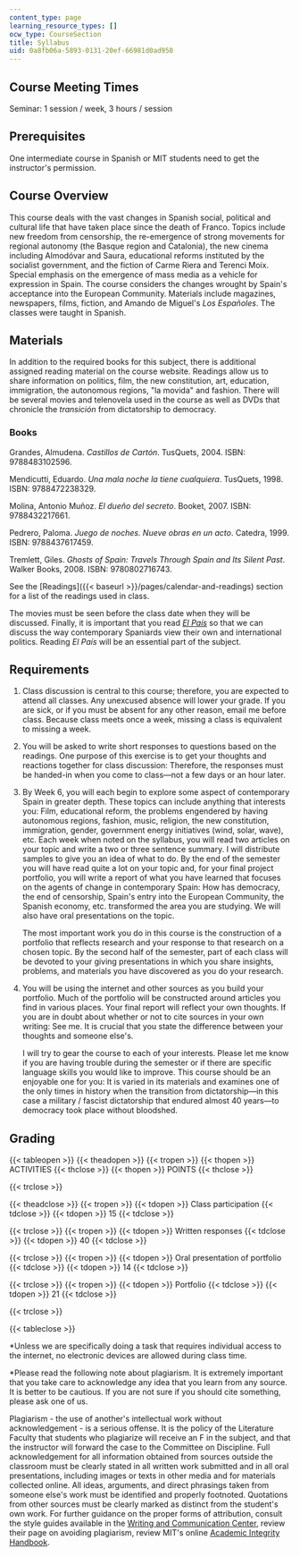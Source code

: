 ```yaml
---
content_type: page
learning_resource_types: []
ocw_type: CourseSection
title: Syllabus
uid: 0a8fb06a-5893-0131-20ef-66981d0ad950
---
```


Course Meeting Times
--------------------

Seminar: 1 session / week, 3 hours / session

Prerequisites
-------------

One intermediate course in Spanish or MIT students need to get the instructor's permission.

Course Overview
---------------

This course deals with the vast changes in Spanish social, political and cultural life that have taken place since the death of Franco. Topics include new freedom from censorship, the re-emergence of strong movements for regional autonomy (the Basque region and Catalonia), the new cinema including Almodóvar and Saura, educational reforms instituted by the socialist government, and the fiction of Carme Riera and Terenci Moix. Special emphasis on the emergence of mass media as a vehicle for expression in Spain. The course considers the changes wrought by Spain's acceptance into the European Community. Materials include magazines, newspapers, films, fiction, and Amando de Miguel's _Los Españoles_. The classes were taught in Spanish.

Materials
---------

In addition to the required books for this subject, there is additional assigned reading material on the course website. Readings allow us to share information on politics, film, the new constitution, art, education, immigration, the autonomous regions, "la movida" and fashion. There will be several movies and telenovela used in the course as well as DVDs that chronicle the _transición_ from dictatorship to democracy.

### Books

Grandes, Almudena. _Castillos de Cartón_. TusQuets, 2004. ISBN: 9788483102596.

Mendicutti, Eduardo. _Una mala noche la tiene cualquiera_. TusQuets, 1998. ISBN: 9788472238329.

Molina, Antonio Muñoz. _El dueño del secreto_. Booket, 2007. ISBN: 9788432217661.

Pedrero, Paloma. _Juego de noches. Nueve obras en un acto_. Catedra, 1999. ISBN: 9788437617459.

Tremlett, Giles. _Ghosts of Spain: Travels Through Spain and Its Silent Past_. Walker Books, 2008. ISBN: 9780802716743.

See the [Readings]({{< baseurl >}}/pages/calendar-and-readings) section for a list of the readings used in class.

The movies must be seen before the class date when they will be discussed. Finally, it is important that you read [_El País_](http://elpais.com/elpais/portada_america.html) so that we can discuss the way contemporary Spaniards view their own and international politics. Reading _El País_ will be an essential part of the subject.

Requirements
------------

1.  Class discussion is central to this course; therefore, you are expected to attend all classes. Any unexcused absence will lower your grade. If you are sick, or if you must be absent for any other reason, email me before class. Because class meets once a week, missing a class is equivalent to missing a week.
2.  You will be asked to write short responses to questions based on the readings. One purpose of this exercise is to get your thoughts and reactions together for class discussion: Therefore, the responses must be handed-in when you come to class—not a few days or an hour later.
3.  By Week 6, you will each begin to explore some aspect of contemporary Spain in greater depth. These topics can include anything that interests you: Film, educational reform, the problems engendered by having autonomous regions, fashion, music, religion, the new constitution, immigration, gender, government energy initiatives (wind, solar, wave), etc. Each week when noted on the syllabus, you will read two articles on your topic and write a two or three sentence summary. I will distribute samples to give you an idea of what to do. By the end of the semester you will have read quite a lot on your topic and, for your final project portfolio, you will write a report of what you have learned that focuses on the agents of change in contemporary Spain: How has democracy, the end of censorship, Spain's entry into the European Community, the Spanish economy, etc. transformed the area you are studying. We will also have oral presentations on the topic.
    
    The most important work you do in this course is the construction of a portfolio that reflects research and your response to that research on a chosen topic. By the second half of the semester, part of each class will be devoted to your giving presentations in which you share insights, problems, and materials you have discovered as you do your research.
    
4.  You will be using the internet and other sources as you build your portfolio. Much of the portfolio will be constructed around articles you find in various places. Your final report will reflect your own thoughts. If you are in doubt about whether or not to cite sources in your own writing: See me. It is crucial that you state the difference between your thoughts and someone else's.
    
    I will try to gear the course to each of your interests. Please let me know if you are having trouble during the semester or if there are specific language skills you would like to improve. This course should be an enjoyable one for you: It is varied in its materials and examines one of the only times in history when the transition from dictatorship—in this case a military / fascist dictatorship that endured almost 40 years—to democracy took place without bloodshed.
    

Grading
-------

{{< tableopen >}}
{{< theadopen >}}
{{< tropen >}}
{{< thopen >}}
ACTIVITIES
{{< thclose >}}
{{< thopen >}}
POINTS
{{< thclose >}}

{{< trclose >}}

{{< theadclose >}}
{{< tropen >}}
{{< tdopen >}}
Class participation
{{< tdclose >}}
{{< tdopen >}}
15
{{< tdclose >}}

{{< trclose >}}
{{< tropen >}}
{{< tdopen >}}
Written responses
{{< tdclose >}}
{{< tdopen >}}
40
{{< tdclose >}}

{{< trclose >}}
{{< tropen >}}
{{< tdopen >}}
Oral presentation of portfolio
{{< tdclose >}}
{{< tdopen >}}
14
{{< tdclose >}}

{{< trclose >}}
{{< tropen >}}
{{< tdopen >}}
Portfolio
{{< tdclose >}}
{{< tdopen >}}
21
{{< tdclose >}}

{{< trclose >}}

{{< tableclose >}}

\*Unless we are specifically doing a task that requires individual access to the internet, no electronic devices are allowed during class time.

\*Please read the following note about plagiarism. It is extremely important that you take care to acknowledge any idea that you learn from any source. It is better to be cautious. If you are not sure if you should cite something, please ask one of us.

Plagiarism - the use of another's intellectual work without acknowledgement - is a serious offense. It is the policy of the Literature Faculty that students who plagiarize will receive an F in the subject, and that the instructor will forward the case to the Committee on Discipline. Full acknowledgement for all information obtained from sources outside the classroom must be clearly stated in all written work submitted and in all oral presentations, including images or texts in other media and for materials collected online. All ideas, arguments, and direct phrasings taken from someone else's work must be identified and properly footnoted. Quotations from other sources must be clearly marked as distinct from the student's own work. For further guidance on the proper forms of attribution, consult the style guides available in the [Writing and Communication Center](http://humanistic.mit.edu/wcc), review their page on avoiding plagiarism, review MIT's online [Academic Integrity Handbook](http://web.mit.edu/academicintegrity/).